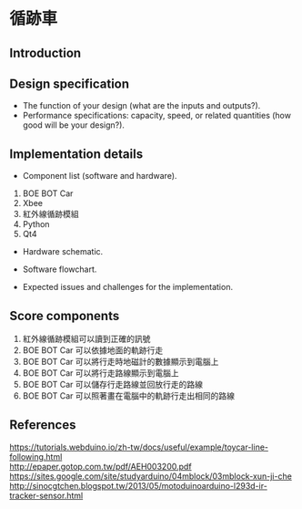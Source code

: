 # 循跡車

## Introduction


## Design specification
* The function of your design (what are the inputs and outputs?).
* Performance specifications: capacity, speed, or related quantities (how good will be your design?).

## Implementation details
* Component list (software and hardware).
1. BOE BOT Car  
2. Xbee  
3. 紅外線循跡模組  
4. Python  
5. Qt4  

* Hardware schematic.  
  
* Software flowchart. 

* Expected issues and challenges for the implementation.  


## Score components
1. 紅外線循跡模組可以讀到正確的訊號
2. BOE BOT Car 可以依據地面的軌跡行走
3. BOE BOT Car 可以將行走時地磁計的數據顯示到電腦上
4. BOE BOT Car 可以將行走路線顯示到電腦上
5. BOE BOT Car 可以儲存行走路線並回放行走的路線
6. BOE BOT Car 可以照著畫在電腦中的軌跡行走出相同的路線

## References
https://tutorials.webduino.io/zh-tw/docs/useful/example/toycar-line-following.html  
http://epaper.gotop.com.tw/pdf/AEH003200.pdf  
https://sites.google.com/site/studyarduino/04mblock/03mblock-xun-ji-che  
http://sinocgtchen.blogspot.tw/2013/05/motoduinoarduino-l293d-ir-tracker-sensor.html  